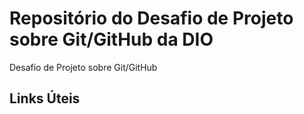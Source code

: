 # Repositório do Desafio de Projeto sobre Git/GitHub da DIO
Desafio de Projeto sobre Git/GitHub

## Links Úteis
